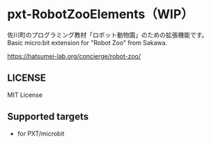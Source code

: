 # pxt-RobotZooElements（WIP）
佐川町のプログラミング教材「ロボット動物園」のための拡張機能です。  
Basic micro:bit extension for "Robot Zoo" from Sakawa.

https://hatsumei-lab.org/concierge/robot-zoo/

## LICENSE
MIT License

## Supported targets
* for PXT/microbit